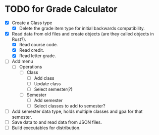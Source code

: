 # TODO for Grade Calculator

- [x] Create a Class type
    - [x] Delete the grade item type for initial backwards compatibility.
- [x] Read data from old files and create objects (are they called objects in Rust?).
    - [x] Read course code.
    - [x] Read credit.
    - [x] Read letter grade.
- [ ] Add menu
    - [ ] Operations
        - [ ] Class
            - [ ] Add class
            - [ ] Update class
            - [ ] Select semester(?)
        - [ ] Semester
            - [ ] Add semester
            - [ ] Select classes to add to semester?
- [ ] Add semester data type, holds multiple classes and gpa for that semester.
- [ ] Save data to and read data from JSON files.
- [ ] Build executables for distribution.
